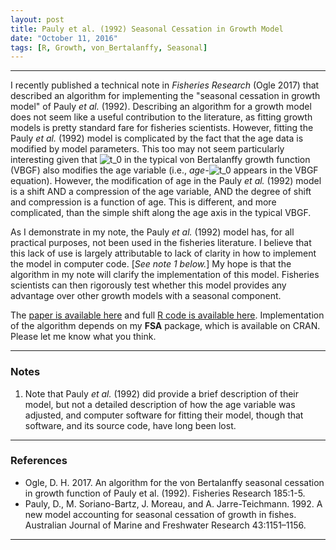 ```yaml
---
layout: post
title: Pauly et al. (1992) Seasonal Cessation in Growth Model
date: "October 11, 2016"
tags: [R, Growth, von_Bertalanffy, Seasonal]
---
```





----

I recently published a technical note in *Fisheries Research* (Ogle 2017) that described an algorithm for implementing the "seasonal cessation in growth model" of Pauly *et al.* (1992).  Describing an algorithm for a growth model does not seem like a useful contribution to the literature, as fitting growth models is pretty standard fare for fisheries scientists.  However, fitting the Pauly *et al.* (1992) model is complicated by the fact that the age data is modified by model parameters.  This too may not seem particularly interesting given that ![t_0](http://derekogle.com/fishR/img/t_0.jpg) in the typical von Bertalanffy growth function (VBGF) also modifies the age variable (i.e., *age-*![t_0](http://derekogle.com/fishR/img/t_0.jpg) appears in the VBGF equation).  However, the modification of age in the Pauly *et al.* (1992) model is a shift AND a compression of the age variable, AND the degree of shift and compression is a function of age.  This is different, and more complicated, than the simple shift along the age axis in the typical VBGF.

As I demonstrate in my note, the Pauly *et al.* (1992) model has, for all practical purposes, not been used in the fisheries literature. I believe that this lack of use is largely attributable to lack of clarity in how to implement the model in computer code. [*See note 1 below.*] My hope is that the algorithm in my note will clarify the implementation of this model.  Fisheries scientists can then rigorously test whether this model provides any advantage over other growth models with a seasonal component.

The [paper is available here](http://derekogle.com/resources/pubs/Ogle_2017_PaulyetalModel.pdf) and full [R code is available here](http://derekogle.com/resources/pubs/SeasonalGrowth_Analysis.R). Implementation of the algorithm depends on my **FSA** package, which is available on CRAN. Please let me know what you think.

----

### Notes

1. Note that Pauly *et al.* (1992) did provide a brief description of their model, but not a detailed description of how the age variable was adjusted, and computer software for fitting their model, though that software, and its source code, have long been lost.

----

### References

* Ogle, D. H. 2017. An algorithm for the von Bertalanffy seasonal cessation in growth function of Pauly et al. (1992). Fisheries Research 185:1-5.
* Pauly, D., M. Soriano-Bartz, J. Moreau, and A. Jarre-Teichmann. 1992. A new model accounting for seasonal cessation of growth in fishes. Australian Journal of Marine and Freshwater Research 43:1151–1156.

----
